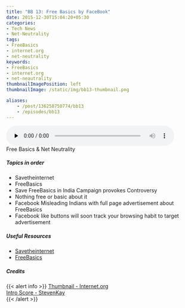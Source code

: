 ```yaml
---
title: "BB 13: Free Basics by FaceBook"
date: 2015-12-30T15:04:20+05:30
categories:
- Tech News
- Net-Neutrality
tags:
- FreeBasics
- internet.org
- net-neutrality
keywords:
- FreeBasics
- internet.org
- net-neautrality
thumbnailImagePosition: left
thumbnailImage: /static/img/bb13-thumbnail.png

aliases:
    - /post/136258750774/bb13
    - /episodes/bb13
---
```

<audio controls="controls" controls style="width: 450px;" preload="none" id="audio_player"><source  src='http://s3-ap-southeast-1.amazonaws.com/bangalorebits/2016/BB_EP13_2016-1.mp3' type="audio/mp3">  </audio>
<BR>
Free Basics & Net Neutrality
<!--more-->
##### Topics in order
- Savetheinternet
- FreeBasics
- Save FreeBasics in India Campaign provokes Controversy
- Nothing free or basic about it
- Facebook Misleading Indians with full page advertisement about FreeBasics
- Facebook like buttons will soon track your browsing habit to target advertisement

##### Useful Resources
  - [Savetheinternet](http://www.savetheinternet.in)
  - [FreeBasics](https://newsroom.fb.com/news/2015/09/update-to-internet-org-free-basic-services/)

##### Credits

{{< alert info  >}}
  [Thumbnail - Internet.org](https://www.internet.org) <BR>
  [Intro Score - StevenKay](https://plus.google.com/+StevenKay_Detachment)<BR>
{{< /alert >}}
